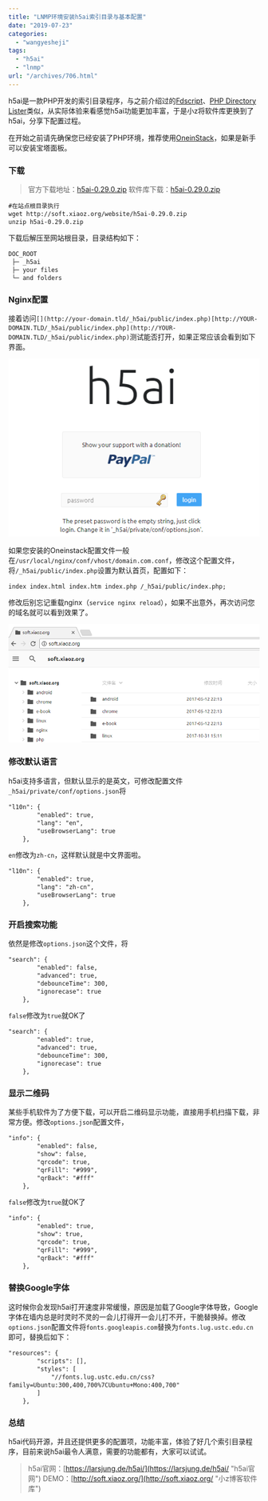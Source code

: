 ```yaml
---
title: "LNMP环境安装h5ai索引目录与基本配置"
date: "2019-07-23"
categories: 
  - "wangyesheji"
tags: 
  - "h5ai"
  - "lnmp"
url: "/archives/706.html"
---
```


h5ai是一款PHP开发的索引目录程序，与之前介绍过的[Fdscript](https://www.xiaoz.me/archives/7251)、[PHP Directory Lister](https://www.xiaoz.me/archives/7912)类似，从实际体验来看感觉h5ai功能更加丰富，于是小z将软件库更换到了h5ai，分享下配置过程。

在开始之前请先确保您已经安装了PHP环境，推荐使用[OneinStack](https://oneinstack.com/ "OneinStack")，如果是新手可以安装宝塔面板。

### 下载

> 官方下载地址：[h5ai-0.29.0.zip](https://release.larsjung.de/h5ai/h5ai-0.29.0.zip "h5ai-0.29.0.zip") 软件库下载：[h5ai-0.29.0.zip](http://soft.xiaoz.org/website/h5ai-0.29.0.zip "h5ai-0.29.0.zip")

```
#在站点根目录执行
wget http://soft.xiaoz.org/website/h5ai-0.29.0.zip
unzip h5ai-0.29.0.zip
```

下载后解压至网站根目录，目录结构如下：

```
DOC_ROOT
 ├─ _h5ai
 ├─ your files
 └─ and folders
```

### Nginx配置

接着访问`[](http://your-domain.tld/_h5ai/public/index.php)[http://YOUR-DOMAIN.TLD/_h5ai/public/index.php](http://YOUR-DOMAIN.TLD/_h5ai/public/index.php)`测试能否打开，如果正常应该会看到如下界面。

![](/images/2019/07/4f19ff3efb0f438efcfa53ca4b5e5e6b.png)

如果您安装的Oneinstack配置文件一般在`/usr/local/nginx/conf/vhost/domain.com.conf`，修改这个配置文件，将`/_h5ai/public/index.php`设置为默认首页，配置如下：

```
index index.html index.htm index.php /_h5ai/public/index.php;
```

修改后别忘记重载nginx（`service nginx reload`），如果不出意外，再次访问您的域名就可以看到效果了。

![](/images/2019/07/d1c2ef57b4a426890f43f8471c3c6d12.png)

### 修改默认语言

h5ai支持多语言，但默认显示的是英文，可修改配置文件`_h5ai/private/conf/options.json`将

```
"l10n": {
        "enabled": true,
        "lang": "en",
        "useBrowserLang": true
    },
```

`en`修改为`zh-cn`，这样默认就是中文界面啦。

```
"l10n": {
        "enabled": true,
        "lang": "zh-cn",
        "useBrowserLang": true
    },
```

### 开启搜索功能

依然是修改`options.json`这个文件，将

```
"search": {
        "enabled": false,
        "advanced": true,
        "debounceTime": 300,
        "ignorecase": true
    },
```

`false`修改为`true`就OK了

```
"search": {
        "enabled": true,
        "advanced": true,
        "debounceTime": 300,
        "ignorecase": true
    },
```

### 显示二维码

某些手机软件为了方便下载，可以开启二维码显示功能，直接用手机扫描下载，非常方便。修改`options.json`配置文件，

```
"info": {
        "enabled": false,
        "show": false,
        "qrcode": true,
        "qrFill": "#999",
        "qrBack": "#fff"
    },
```

`false`修改为`true`就OK了

```
"info": {
        "enabled": true,
        "show": true,
        "qrcode": true,
        "qrFill": "#999",
        "qrBack": "#fff"
    },
```

### 替换Google字体

这时候你会发现h5ai打开速度非常缓慢，原因是加载了Google字体导致，Google字体在墙内总是时灵时不灵的一会儿打得开一会儿打不开，干脆替换掉。修改`options.json`配置文件将`fonts.googleapis.com`替换为`fonts.lug.ustc.edu.cn`即可，替换后如下：

```
"resources": {
        "scripts": [],
        "styles": [
            "//fonts.lug.ustc.edu.cn/css?family=Ubuntu:300,400,700%7CUbuntu+Mono:400,700"
        ]
    },
```

### 总结

h5ai代码开源，并且还提供更多的配置项，功能丰富，体验了好几个索引目录程序，目前来说h5ai最令人满意，需要的功能都有，大家可以试试。

> h5ai官网：[https://larsjung.de/h5ai/](https://larsjung.de/h5ai/ "h5ai官网") DEMO：[http://soft.xiaoz.org/](http://soft.xiaoz.org/ "小z博客软件库")
